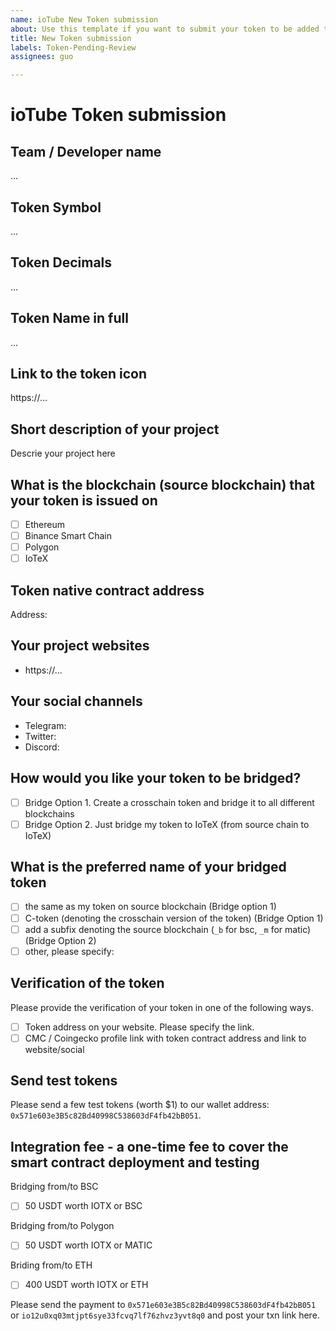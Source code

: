 ```yaml
---
name: ioTube New Token submission
about: Use this template if you want to submit your token to be added to ioTube
title: New Token submission
labels: Token-Pending-Review
assignees: guo

---
```

# ioTube Token submission

<!--
## Introduction

ioTube is a two-way, multi-asset, cross-chain protocol bridging IoTeX 
to other blockchains such as Ethereum, Binance Smart Chain, Polygon, and others. 
Anyone can submit their token to be added to ioTube: if you deployed a token 
on IoTeX, you can make your dApp cross-chain and reach the audience of other 
popular chains. Likewise, if you have deployed your token on Ethereum or any 
blockchain other than IoTeX, thanks to ioTube you can extend your dApp to the 
IoTeX ecosystem, taking advantage of the 5-second tx confirmations, ultra-low fees,
and access other unique IoTeX features like real-world IoT data oracles, etc..

## Guidelines for tokens
We will only take into consideration projects that 

- does not represent any type of cryptocurrency "scam" e.g. project counterfeit and others.
- shows clear signs of activity: either traffic on the network, activity on GitHub, or community buzz.

In addition:
- Only tokens from Ethereum, Binance Smart Chain or Polygon can be bridged to IoTeX at the moment.
- Bridging IoTeX tokens to other blockchains will be available in the future.
- The token icon should be small, square, but high resolution, ideally a vector/svg.
- Make sure your website includes a detailed explanation of project and the token contract address.
- No Profanity in token name, token description, etc.

Please fill the data below for us to review your submission and reach out to you 
for more information.
-->

## Team / Developer name
...

## Token Symbol
...

## Token Decimals
... 

## Token Name in full
...

## Link to the token icon
https://...

## Short description of your project
Descrie your project here

## What is the blockchain (source blockchain) that your token is issued on

* [ ] Ethereum  
* [ ] Binance Smart Chain
* [ ] Polygon
* [ ] IoTeX

## Token native contract address

Address:

## Your project websites

- https://...

## Your social channels

- Telegram:
- Twitter:
- Discord:
    
## How would you like your token to be bridged?
<!--
There are two options below. 
Option 1 is preferred if your token is supported by other bridges yet. Examples are MCN, CIOTX, iMAGIC
Option 2 is for tokens that are only need a single bridge between one blockchain and IoTeX. Examples are USDT, USDC, BUSD, etc.
-->

* [ ] Bridge Option 1. Create a crosschain token and bridge it to all different blockchains 
* [ ] Bridge Option 2. Just bridge my token to IoTeX (from source chain to IoTeX)

## What is the preferred name of your bridged token

* [ ] the same as my token on source blockchain (Bridge option 1)
* [ ] C-token (denoting the crosschain version of the token) (Bridge Option 1)
* [ ] add a subfix denoting the source blockchain (```_b``` for bsc, ```_m``` for matic) (Bridge Option 2)
* [ ] other, please specify:

## Verification of the token

Please provide the verification of your token in one of the following ways.

* [ ] Token address on your website. Please specify the link.
* [ ] CMC / Coingecko profile link with token contract address and link to website/social

<!--
Please confirm with us about the above information and then send test tokens and make payment.
-->

## Send test tokens 

Please send a few test tokens (worth $1) to our wallet address: `0x571e603e3B5c82Bd40998C538603dF4fb42bB051`.

## Integration fee - a one-time fee to cover the smart contract deployment and testing

Bridging from/to BSC
- [ ] 50 USDT worth IOTX or BSC

Bridging from/to Polygon
- [ ] 50 USDT worth IOTX or MATIC

Briding from/to ETH
- [ ] 400 USDT worth IOTX or ETH

Please send the payment to `0x571e603e3B5c82Bd40998C538603dF4fb42bB051` or `io12u0xq03mtjpt6sye33fcvq7lf76zhvz3yvt8q0` and post your txn link here.
